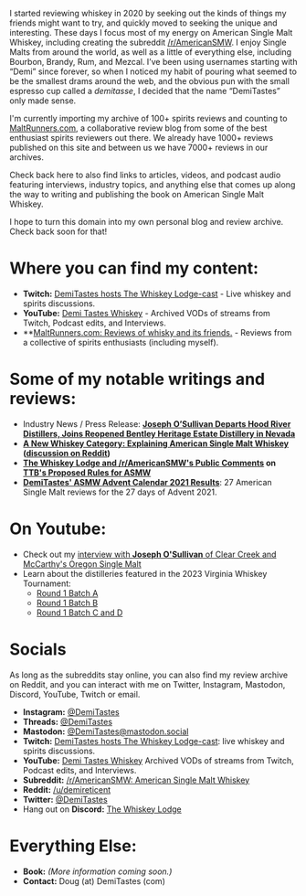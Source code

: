I started reviewing whiskey in 2020 by seeking out the kinds of things my friends might want to try, and quickly moved to seeking the unique and interesting. These days I focus most of my energy on American Single Malt Whiskey, including creating the subreddit [/r/AmericanSMW][r-asmw]. I enjoy Single Malts from around the world, as well as a little of everything else, including Bourbon, Brandy, Rum, and Mezcal. I’ve been using usernames starting with “Demi” since forever, so when I noticed my habit of pouring what seemed to be the smallest drams around the web, and the obvious pun with the small espresso cup called a _demitasse_, I decided that the name “DemiTastes” only made sense.

I'm currently importing my archive of 100+ spirits reviews and counting to
[MaltRunners.com](https://maltrunners.com), a collaborative review blog from some of the best enthusiast spirits reviewers out there.
We already have 1000+ reviews published on this site and between us we have 7000+ reviews in our archives.

Check back here to also find links to articles, videos, and podcast audio featuring interviews, industry topics,
and anything else that comes up along the way to writing and publishing the book on American Single Malt Whiskey.

I hope to turn this domain into my own personal blog and review archive. Check back soon for that!


# Where you can find my content:

- **Twitch:** [DemiTastes hosts The Whiskey Lodge-cast](https://twitch.tv/demitastes) - Live whiskey and spirits discussions.
- **YouTube:** [Demi Tastes Whiskey](https://youtube.com/@demitasteswhiskey) - Archived VODs of streams from Twitch, Podcast edits, and Interviews.
- **[MaltRunners.com: Reviews of whisky and its friends.](https://maltrunners.com) - Reviews from a collective of spirits enthusiasts (including myself).


# Some of my notable writings and reviews:

- Industry News / Press Release: **[Joseph O’Sullivan Departs Hood River Distillers, Joins Reopened Bentley Heritage Estate Distillery in Nevada
](https://medium.com/@demitastes/joseph-osullivan-departs-hood-river-distillers-joins-reopened-bentley-heritage-estate-distillery-956735fe19b0)**
- **[A New Whiskey Category: Explaining American Single Malt Whiskey][asmw-article] ([discussion on Reddit][asmw-article-r-bourbon])**
- **[The Whiskey Lodge and /r/AmericanSMW's Public Comments][asmw-comments] on [TTB's Proposed Rules for ASMW][asmw-ttb-nprm]**
- **[DemiTastes' ASMW Advent Calendar 2021 Results][demitastes-asmw-advent]**: 27 American Single Malt reviews for the 27 days of Advent 2021.

[asmw-article]: https://medium.com/@demitastes/a-new-whiskey-category-explaining-american-single-malt-whiskey-8aafdeb2011e
[asmw-article-r-bourbon]: https://www.reddit.com/r/bourbon/comments/xj5av3/a_new_whiskey_category_explaining_american_single/
[asmw-ttb-nprm]: https://www.federalregister.gov/documents/2022/07/29/2022-16244/proposed-addition-of-american-single-malt-whisky-to-the-standards-of-identity-for-distilled-spirits
[asmw-comments]: https://www.regulations.gov/comment/TTB-2022-0007-0156
[demitastes-asmw-advent]: https://www.reddit.com/r/AmericanSMW/comments/rorvqv/my_complete_asmw_advent_calendar_in_one_picture/hqmb6to/?context=1


# On Youtube:

- Check out my [interview with **Joseph O'Sullivan** of Clear Creek and McCarthy's Oregon Single Malt](https://www.youtube.com/watch?v=9X042DKRS90)
- Learn about the distilleries featured in the 2023 Virginia Whiskey Tournament:
  - [Round 1 Batch A][r1a]
  - [Round 1 Batch B][r1b]
  - [Round 1 Batch C and D][r1cd]

[r1a]: https://www.youtube.com/watch?v=gFBSCxxMsgc
[r1b]: https://www.youtube.com/watch?v=FEo2gHfkDFo
[r1cd]: https://www.youtube.com/watch?v=Jp33Fqda3uU


# Socials

As long as the subreddits stay online, you can also find my review archive on Reddit, and you can interact with me
on Twitter, Instagram, Mastodon, Discord, YouTube, Twitch or email.

- **Instagram:** [@DemiTastes](https://www.instagram.com/demitastes)
- **Threads:** [@DemiTastes](https://www.threads.net/@demitastes)
- **Mastodon:** [@DemiTastes@mastodon.social](https://mastodon.social/@demitastes)
- **Twitch:** [DemiTastes hosts The Whiskey Lodge-cast](https://twitch.tv/demitastes): live whiskey and spirits discussions.
- **YouTube:** [Demi Tastes Whiskey](https://youtube.com/@demitasteswhiskey) Archived VODs of streams from Twitch, Podcast edits, and Interviews.
- **Subreddit:** [/r/AmericanSMW: American Single Malt Whiskey][r-asmw]
- **Reddit:** [/u/demireticent](https://reddit.com/u/demireticent)
- **Twitter:** [@DemiTastes](https://twitter.com/DemiTastes)
- Hang out on **Discord:** [The Whiskey Lodge](https://discord.gg/KQGkBmtzPT)


# Everything Else:

- **Book:** _(More information coming soon.)_
- **Contact:** Doug (at) DemiTastes (com)

[r-asmw]: https://reddit.com/r/AmericanSMW
